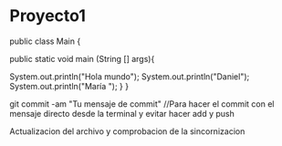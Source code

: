 # Proyecto1

public class Main {


public static void main (String [] args){

  System.out.println("Hola mundo");
  System.out.println("Daniel");
  System.out.println("María    ");
}
}




git commit -am "Tu mensaje de commit" //Para hacer el commit con el mensaje directo desde la terminal y evitar hacer add y push


Actualizacion del archivo y comprobacion de la sincornizacion
